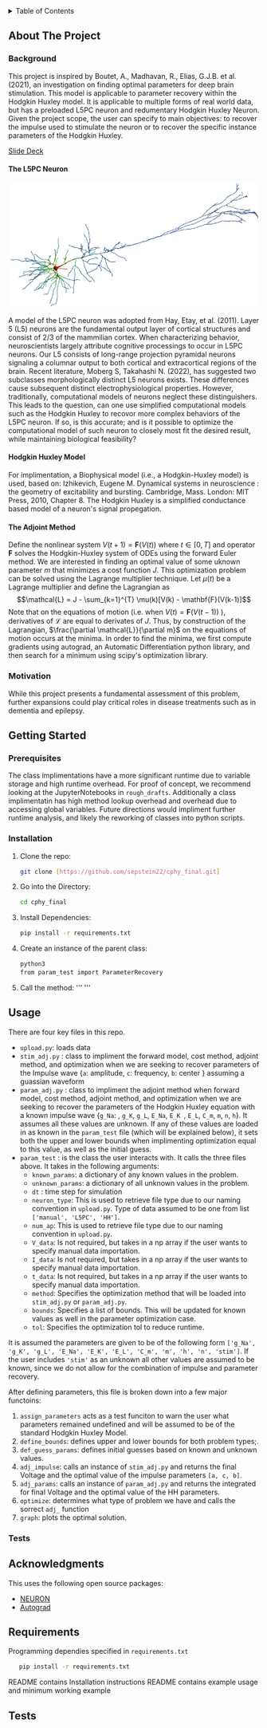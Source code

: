 

<!-- TABLE OF CONTENTS -->
<details>
  <summary>Table of Contents</summary>
  <ol>
    <li>
      <a href="#about-the-project">About The Project</a>
       <ul>
        <li><a href="#Background">Background</a></li>
      </ul>
      <ul>
        <li><a href="#Motivations">Motivation</a></li>
      </ul>
    </li>
    <li>
      <a href="#getting-started">Getting Started</a>
      <ul>
        <li><a href="#prerequisites">Prerequisites</a></li>
        <li><a href="#installation">Installation</a></li>
      </ul>
    </li>
    <li><a href="#usage">Usage</a></li>
    <li><a href="#contributing">Contributing</a></li>
    <li><a href="#acknowledgments">Acknowledgments</a></li>
  </ol>
</details>

## About The Project 

### Background 


This project is inspired by Boutet, A., Madhavan, R., Elias, G.J.B. et al. (2021), an investigation on finding optimal parameters for deep brain stimulation. This model is applicable to parameter recovery within the Hodgkin Huxley model. It is applicable to multiple forms of real world data, but has a preloaded L5PC neuron and redumentary Hodgkin Huxley Neuron. Given the project scope, the user can specify to main objectives: to recover the impulse used to stimulate the neuron or to recover the specific instance parameters of the Hodgkin Huxley. 

[Slide Deck](https://docs.google.com/presentation/d/1vojyAhQ3gDEvKSWQOHHKD5J7I1TJQIwM2w5m3KD4NwA/edit?usp=sharing)

#### The L5PC Neuron

![alt text](https://raw.githubusercontent.com/OpenSourceBrain/L5bPyrCellHayEtAl2011/master/neuroConstruct/images/large.png)

A model of the L5PC neuron was adopted from  Hay, Etay, et al. (2011). Layer 5 (L5) neurons are the fundamental output layer of cortical structures and consist of 2/3 of the mammilian cortex. When characterizing behavior, neuroscientists largely attribute cognitive processings to occur in L5PC neurons. Our L5 consists of long-range projection pyramidal neurons signaling a columnar output to both cortical and extracortical regions of the brain. Recent literature, Moberg S, Takahashi N.  (2022), has suggested two subclasses morphologically distinct L5 neurons exists. These differences cause subsequent distinct electrophysiological properties. However, traditionally, computational models of neurons neglect these distinguishers. This leads to the question, can one use simplified computational models such as the Hodgkin Huxley to recovor more complex behaviors of the L5PC neuron. If so, is this accurate; and is it possible to optimize the computational model of such neuron to closely most fit the desired result, while maintaining biological feasibility?

#### Hodgkin Huxley Model
For implimentation, a Biophysical model (i.e., a Hodgkin-Huxley model) is used, based on: Izhikevich, Eugene M. Dynamical systems in neuroscience : the geometry of excitability and bursting. Cambridge, Mass. London: MIT Press, 2010, Chapter 8. The Hodgkin Huxley is a simplified conductance based model of a neuron's signal propegation. 


#### The Adjoint Method

Define the nonlinear system $V(t+1) = \mathbf{F}(V(t))$ where $t \in [0, T]$ and operator $\mathbf{F}$ solves the Hodgkin-Huxley system of ODEs using the forward Euler method. We are interested in finding an optimal value of some uknown parameter $m$ that minimizes a cost function $J$. This optimization problem can be solved using the Lagrange multiplier technique. Let $\mu(t)$ be a Lagrange multiplier and define the Lagrangian as $$\mathcal{L} = J -  \sum_{k=1}^{T} \mu(k)[V(k) - \mathbf{F}(V(k-1)]$$
Note that on the equations of motion (i.e. when $V(t) = \mathbf{F}(V(t-1))$ ), derivatives of $\mathcal{L}$ are equal to derivates of $J$. Thus, by construction of the Lagrangian, $\frac{\partial \mathcal{L}}{\partial m}$ on the equations of motion occurs at the minima. In order to find the minima, we first compute gradients using autograd, an Automatic Differentiation python library, and then search for a minimum using scipy's optimization library. 

### Motivation
While this project presents a fundamental assessment of this problem, further expansions could play critical roles in disease treatments such as in dementia and epilepsy. 


## Getting Started 

### Prerequisites
The class implimentations have a more significant runtime due to variable storage and high runtime overhead. For proof of concept, we recommend looking at the JupyterNotebooks in `rough_drafts`. Additionally a class implimentatin has high method lookup overhead and overhead due to accessing global variables. Future directions would impliment further runtime analysis, and likely the reworking of classes into python scripts.



### Installation 

1. Clone the repo:
   ```sh
   git clone [https://github.com/sepstein22/cphy_final.git]
   ```
2. Go into the Directory:
   ```sh
   cd cphy_final
   ```
4. Install Dependencies:
   ```sh
   pip install -r requirements.txt
   ```
3. Create an instance of the parent class:
   ```sh
   python3
   from param_test import ParameterRecovery
   ```
4. Call the method:
   '''
   '''

## Usage
There are four key files in this repo. 

- `upload.py`: loads data 
- `stim_adj.py` : class to impliment the forward model, cost method, adjoint method, and optimization when we are seeking to recover parameters of the Impulse wave {`a`: amplitude, `c`: frequency, `b`: center } assuming a guassian waveform
- `param_adj.py` : class to impliment the adjoint method when forward model, cost method, adjoint method, and optimization when we are seeking to recover the parameters of the Hodgkin Huxley equation with a known impulse wave {`g_Na`: , `g_K`, `g_L`, `E_Na`, `E_K `, `E_L`, `C_m`, `m`, `n`, `h`}. It assumes all these values are unknown. If any of these values are loaded in as known in the `param_test` file (which will be explained below), it sets both the upper and lower bounds when implimenting optimization equal to this value, as well as the initial guess. 
- `param_test` : is the class the user interacts with. It calls the three files above. It takes in the following arguments: 
    - `known_params`: a dictionary of any known values in the problem.
    - `unknown_params`: a dictionary of all unknown values in the problem. 
    - `dt` : time step for simulation
    - `neuron_type`: This is used to retrieve file type due to our naming convention in `upload.py`. Type of data assumed to be one from list `['manual', 'L5PC', 'HH']`. 
    - `num_ap`: This is used to retrieve file type due to our naming convention in `upload.py`. 
    - `V_data`: Is not required, but takes in a np array if the user wants to specify manual data importation.
    -  `I_data`: Is not required, but takes in a np array if the user wants to specify manual data importation.
    - `t_data`: Is not required, but takes in a np array if the user wants to specify manual data importation.
    - `method`: Specifies the optimization method that will be loaded into `stim_adj.py` or `param_adj.py`. 
    - `bounds`: Specifies a list of bounds. This will be updated for known values as well in the parameter optimization case. 
    - `tol`: Specifies the optimization tol to reduce runtime.

It is assumed the parameters are given to be of the following form `['g_Na', 'g_K', 'g_L', 'E_Na', 'E_K', 'E_L', 'C_m', 'm', 'h', 'n', 'stim']`. If the user includes `'stim'` as an unknown all other values are assumed to be known, since we do not allow for the combination of impulse and parameter recovery.

After defining parameters, this file is broken down into a few major functoins: 
  1. `assign_parameters` acts as a test funciton to warn the user what parameters remained undefined and will be assumed to be of the standard Hodgkin Huxley Model.
  2. `define_bounds`: defines upper and lower bounds for both problem types;.
  3. `def_guess_params`: defines initial guesses based on known and unknown values.
  4. `adj_impulse`: calls an instance of `stim_adj.py` and returns the final Voltage and the optimal value of the impulse parameters `[a, c, b]`.
  5. `adj_params`: calls an instance of `param_adj.py` and returns the integrated for final Voltage and the optimal value of the HH parameters.
  6. `optimize`: determines what type of problem we have and calls the sorrect `adj_` function
  7. `graph`: plots the optimal solution.

### Tests


## Acknowledgments

This uses the following open source packages: 
- [NEURON](https://www.neuron.yale.edu/neuron/)
- [Autograd](https://github.com/HIPS/autograd)
  
## Requirements 

Programming dependies specified in  `requirements.txt`  
```sh
   pip install -r requirements.txt
   ```

README contains Installation instructions
README contains example usage and minimum working example

## Tests
